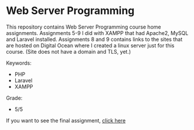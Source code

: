 # Web Server Programming

This repository contains Web Server Programming course home assignments.
Assignments 5-9 I did with XAMPP that had Apache2, MySQL and Laravel installed. Assignments 8 and 9 contains links to the sites that are hosted on Digital Ocean where I created a linux server just for this course. (Site does not have a domain and TLS, yet.)

Keywords:
- PHP
- Laravel
- XAMPP

Grade:
- 5/5

If you want to see the final assignment, [click here](https://github.com/antipoppi/laravel-react)
